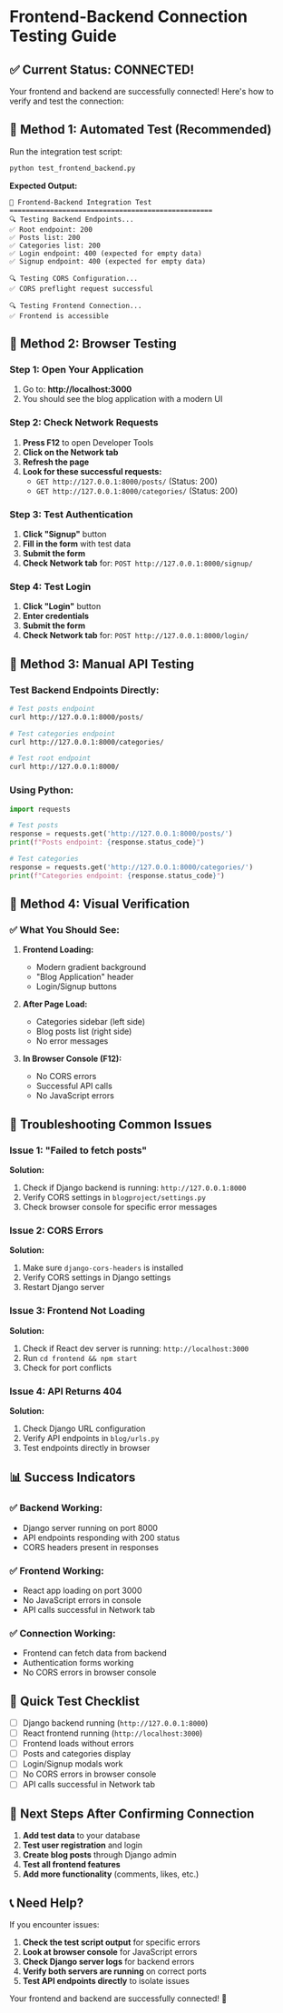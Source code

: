 # Frontend-Backend Connection Testing Guide

## ✅ **Current Status: CONNECTED!**

Your frontend and backend are successfully connected! Here's how to verify and test the connection:

## 🧪 **Method 1: Automated Test (Recommended)**

Run the integration test script:

```bash
python test_frontend_backend.py
```

**Expected Output:**
```
🚀 Frontend-Backend Integration Test
==================================================
🔍 Testing Backend Endpoints...
✅ Root endpoint: 200
✅ Posts list: 200
✅ Categories list: 200
✅ Login endpoint: 400 (expected for empty data)
✅ Signup endpoint: 400 (expected for empty data)

🔍 Testing CORS Configuration...
✅ CORS preflight request successful

🔍 Testing Frontend Connection...
✅ Frontend is accessible
```

## 🧪 **Method 2: Browser Testing**

### Step 1: Open Your Application
1. Go to: **http://localhost:3000**
2. You should see the blog application with a modern UI

### Step 2: Check Network Requests
1. **Press F12** to open Developer Tools
2. **Click on the Network tab**
3. **Refresh the page**
4. **Look for these successful requests:**
   - `GET http://127.0.0.1:8000/posts/` (Status: 200)
   - `GET http://127.0.0.1:8000/categories/` (Status: 200)

### Step 3: Test Authentication
1. **Click "Signup"** button
2. **Fill in the form** with test data
3. **Submit the form**
4. **Check Network tab** for: `POST http://127.0.0.1:8000/signup/`

### Step 4: Test Login
1. **Click "Login"** button
2. **Enter credentials**
3. **Submit the form**
4. **Check Network tab** for: `POST http://127.0.0.1:8000/login/`

## 🧪 **Method 3: Manual API Testing**

### Test Backend Endpoints Directly:

```bash
# Test posts endpoint
curl http://127.0.0.1:8000/posts/

# Test categories endpoint
curl http://127.0.0.1:8000/categories/

# Test root endpoint
curl http://127.0.0.1:8000/
```

### Using Python:

```python
import requests

# Test posts
response = requests.get('http://127.0.0.1:8000/posts/')
print(f"Posts endpoint: {response.status_code}")

# Test categories
response = requests.get('http://127.0.0.1:8000/categories/')
print(f"Categories endpoint: {response.status_code}")
```

## 🧪 **Method 4: Visual Verification**

### ✅ **What You Should See:**

1. **Frontend Loading:**
   - Modern gradient background
   - "Blog Application" header
   - Login/Signup buttons

2. **After Page Load:**
   - Categories sidebar (left side)
   - Blog posts list (right side)
   - No error messages

3. **In Browser Console (F12):**
   - No CORS errors
   - Successful API calls
   - No JavaScript errors

## 🚨 **Troubleshooting Common Issues**

### Issue 1: "Failed to fetch posts"
**Solution:**
1. Check if Django backend is running: `http://127.0.0.1:8000`
2. Verify CORS settings in `blogproject/settings.py`
3. Check browser console for specific error messages

### Issue 2: CORS Errors
**Solution:**
1. Make sure `django-cors-headers` is installed
2. Verify CORS settings in Django settings
3. Restart Django server

### Issue 3: Frontend Not Loading
**Solution:**
1. Check if React dev server is running: `http://localhost:3000`
2. Run `cd frontend && npm start`
3. Check for port conflicts

### Issue 4: API Returns 404
**Solution:**
1. Check Django URL configuration
2. Verify API endpoints in `blog/urls.py`
3. Test endpoints directly in browser

## 📊 **Success Indicators**

### ✅ **Backend Working:**
- Django server running on port 8000
- API endpoints responding with 200 status
- CORS headers present in responses

### ✅ **Frontend Working:**
- React app loading on port 3000
- No JavaScript errors in console
- API calls successful in Network tab

### ✅ **Connection Working:**
- Frontend can fetch data from backend
- Authentication forms working
- No CORS errors in browser console

## 🎯 **Quick Test Checklist**

- [ ] Django backend running (`http://127.0.0.1:8000`)
- [ ] React frontend running (`http://localhost:3000`)
- [ ] Frontend loads without errors
- [ ] Posts and categories display
- [ ] Login/Signup modals work
- [ ] No CORS errors in browser console
- [ ] API calls successful in Network tab

## 🚀 **Next Steps After Confirming Connection**

1. **Add test data** to your database
2. **Test user registration** and login
3. **Create blog posts** through Django admin
4. **Test all frontend features**
5. **Add more functionality** (comments, likes, etc.)

## 📞 **Need Help?**

If you encounter issues:

1. **Check the test script output** for specific errors
2. **Look at browser console** for JavaScript errors
3. **Check Django server logs** for backend errors
4. **Verify both servers are running** on correct ports
5. **Test API endpoints directly** to isolate issues

Your frontend and backend are successfully connected! 🎉 